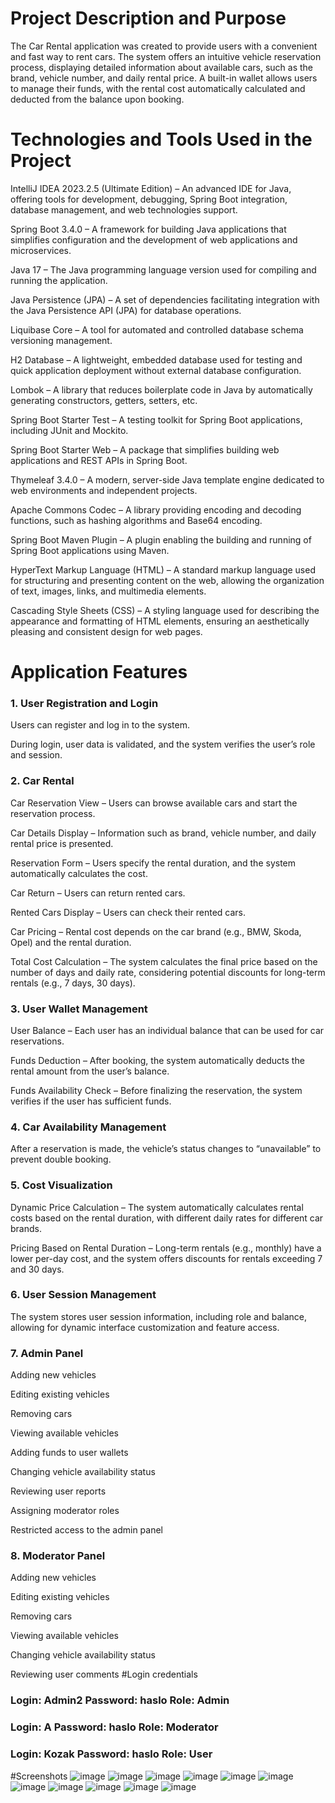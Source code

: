 # Project Description and Purpose

The Car Rental application was created to provide users with a convenient and fast way to rent cars. The system offers an intuitive vehicle reservation process, displaying detailed information about available cars, such as the brand, vehicle number, and daily rental price.
A built-in wallet allows users to manage their funds, with the rental cost automatically calculated and deducted from the balance upon booking.
# Technologies and Tools Used in the Project
IntelliJ IDEA 2023.2.5 (Ultimate Edition) – An advanced IDE for Java, offering tools for development, debugging, Spring Boot integration, database management, and web technologies support.

Spring Boot 3.4.0 – A framework for building Java applications that simplifies configuration and the development of web applications and microservices.

Java 17 – The Java programming language version used for compiling and running the application.

Java Persistence (JPA) – A set of dependencies facilitating integration with the Java Persistence API (JPA) for database operations.

Liquibase Core – A tool for automated and controlled database schema versioning management.

H2 Database – A lightweight, embedded database used for testing and quick application deployment without external database configuration.

Lombok – A library that reduces boilerplate code in Java by automatically generating constructors, getters, setters, etc.

Spring Boot Starter Test – A testing toolkit for Spring Boot applications, including JUnit and Mockito.

Spring Boot Starter Web – A package that simplifies building web applications and REST APIs in Spring Boot.

Thymeleaf 3.4.0 – A modern, server-side Java template engine dedicated to web environments and independent projects.

Apache Commons Codec – A library providing encoding and decoding functions, such as hashing algorithms and Base64 encoding.

Spring Boot Maven Plugin – A plugin enabling the building and running of Spring Boot applications using Maven.

HyperText Markup Language (HTML) – A standard markup language used for structuring and presenting content on the web, allowing the organization of text, images, links, and multimedia elements.

Cascading Style Sheets (CSS) – A styling language used for describing the appearance and formatting of HTML elements, ensuring an aesthetically pleasing and consistent design for web pages.

# Application Features
### 1. User Registration and Login
Users can register and log in to the system.

During login, user data is validated, and the system verifies the user’s role and session.
### 2. Car Rental
Car Reservation View – Users can browse available cars and start the reservation process.

Car Details Display – Information such as brand, vehicle number, and daily rental price is presented.

Reservation Form – Users specify the rental duration, and the system automatically calculates the cost.

Car Return – Users can return rented cars.

Rented Cars Display – Users can check their rented cars.

Car Pricing – Rental cost depends on the car brand (e.g., BMW, Skoda, Opel) and the rental duration.

Total Cost Calculation – The system calculates the final price based on the number of days and daily rate, considering potential discounts for long-term rentals (e.g., 7 days, 30 days).

### 3. User Wallet Management
User Balance – Each user has an individual balance that can be used for car reservations.

Funds Deduction – After booking, the system automatically deducts the rental amount from the user’s balance.

Funds Availability Check – Before finalizing the reservation, the system verifies if the user has sufficient funds.

### 4. Car Availability Management

After a reservation is made, the vehicle’s status changes to “unavailable” to prevent double booking.

### 5. Cost Visualization
Dynamic Price Calculation – The system automatically calculates rental costs based on the rental duration, with different daily rates for different car brands.

Pricing Based on Rental Duration – Long-term rentals (e.g., monthly) have a lower per-day cost, and the system offers discounts for rentals exceeding 7 and 30 days.

### 6. User Session Management
The system stores user session information, including role and balance, allowing for dynamic interface customization and feature access.

### 7. Admin Panel

Adding new vehicles

Editing existing vehicles

Removing cars

Viewing available vehicles

Adding funds to user wallets

Changing vehicle availability status

Reviewing user reports

Assigning moderator roles

Restricted access to the admin panel

### 8. Moderator Panel

Adding new vehicles

Editing existing vehicles

Removing cars

Viewing available vehicles

Changing vehicle availability status

Reviewing user comments
#Login credentials
### Login: Admin2 Password: haslo Role: Admin
### Login: A Password: haslo Role: Moderator
### Login: Kozak Password: haslo Role: User
#Screenshots
![image](https://github.com/user-attachments/assets/465c04c9-2ec9-4df7-b457-d1a72cc458b1)
![image](https://github.com/user-attachments/assets/2d2a4faf-bc00-4f75-9d21-700bc534dbb1)
![image](https://github.com/user-attachments/assets/73b966b3-325a-41e7-841f-33c84d4751fd)
![image](https://github.com/user-attachments/assets/2c2fe417-66dc-42a8-9dd1-ffd1219299e6)
![image](https://github.com/user-attachments/assets/236df194-1c28-4f79-918f-952904cd9fd6)
![image](https://github.com/user-attachments/assets/afc225c3-55f0-49ce-b087-542e5ed0841c)
![image](https://github.com/user-attachments/assets/c24a11f1-0127-4e8d-9193-e9e38b154968)
![image](https://github.com/user-attachments/assets/f88ea2cf-7fae-4788-b0c3-89c2291e08c3)
![image](https://github.com/user-attachments/assets/125fb50c-5f8e-4716-bc30-bb369f0e19e6)
![image](https://github.com/user-attachments/assets/3a6de58e-bfa1-4805-9762-b556a52c8b81)
![image](https://github.com/user-attachments/assets/16bfc451-e6ca-407d-bced-0c281dbcfea7)





